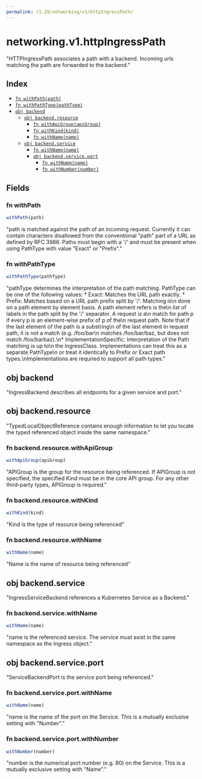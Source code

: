 ```yaml
---
permalink: /1.29/networking/v1/httpIngressPath/
---
```


# networking.v1.httpIngressPath

"HTTPIngressPath associates a path with a backend. Incoming urls matching the path are forwarded to the backend."

## Index

* [`fn withPath(path)`](#fn-withpath)
* [`fn withPathType(pathType)`](#fn-withpathtype)
* [`obj backend`](#obj-backend)
  * [`obj backend.resource`](#obj-backendresource)
    * [`fn withApiGroup(apiGroup)`](#fn-backendresourcewithapigroup)
    * [`fn withKind(kind)`](#fn-backendresourcewithkind)
    * [`fn withName(name)`](#fn-backendresourcewithname)
  * [`obj backend.service`](#obj-backendservice)
    * [`fn withName(name)`](#fn-backendservicewithname)
    * [`obj backend.service.port`](#obj-backendserviceport)
      * [`fn withName(name)`](#fn-backendserviceportwithname)
      * [`fn withNumber(number)`](#fn-backendserviceportwithnumber)

## Fields

### fn withPath

```ts
withPath(path)
```

"path is matched against the path of an incoming request. Currently it can contain characters disallowed from the conventional \"path\" part of a URL as defined by RFC 3986. Paths must begin with a '/' and must be present when using PathType with value \"Exact\" or \"Prefix\"."

### fn withPathType

```ts
withPathType(pathType)
```

"pathType determines the interpretation of the path matching. PathType can be one of the following values: * Exact: Matches the URL path exactly. * Prefix: Matches based on a URL path prefix split by '/'. Matching is\n  done on a path element by element basis. A path element refers is the\n  list of labels in the path split by the '/' separator. A request is a\n  match for path p if every p is an element-wise prefix of p of the\n  request path. Note that if the last element of the path is a substring\n  of the last element in request path, it is not a match (e.g. /foo/bar\n  matches /foo/bar/baz, but does not match /foo/barbaz).\n* ImplementationSpecific: Interpretation of the Path matching is up to\n  the IngressClass. Implementations can treat this as a separate PathType\n  or treat it identically to Prefix or Exact path types.\nImplementations are required to support all path types."

## obj backend

"IngressBackend describes all endpoints for a given service and port."

## obj backend.resource

"TypedLocalObjectReference contains enough information to let you locate the typed referenced object inside the same namespace."

### fn backend.resource.withApiGroup

```ts
withApiGroup(apiGroup)
```

"APIGroup is the group for the resource being referenced. If APIGroup is not specified, the specified Kind must be in the core API group. For any other third-party types, APIGroup is required."

### fn backend.resource.withKind

```ts
withKind(kind)
```

"Kind is the type of resource being referenced"

### fn backend.resource.withName

```ts
withName(name)
```

"Name is the name of resource being referenced"

## obj backend.service

"IngressServiceBackend references a Kubernetes Service as a Backend."

### fn backend.service.withName

```ts
withName(name)
```

"name is the referenced service. The service must exist in the same namespace as the Ingress object."

## obj backend.service.port

"ServiceBackendPort is the service port being referenced."

### fn backend.service.port.withName

```ts
withName(name)
```

"name is the name of the port on the Service. This is a mutually exclusive setting with \"Number\"."

### fn backend.service.port.withNumber

```ts
withNumber(number)
```

"number is the numerical port number (e.g. 80) on the Service. This is a mutually exclusive setting with \"Name\"."